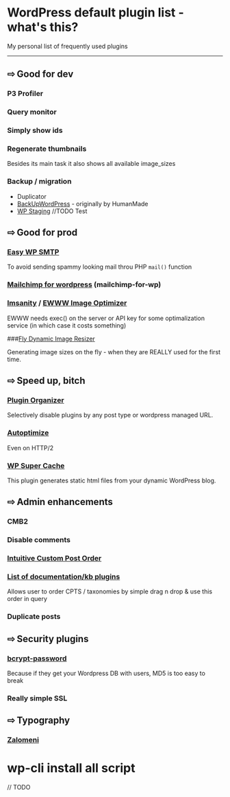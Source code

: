 # WordPress default plugin list - what's this?

My personal list of frequently used plugins

---

## **&#8680;** Good for dev

### P3 Profiler

### Query monitor

### Simply show ids

### Regenerate thumbnails

Besides its main task it also shows all available image_sizes

### Backup / migration

* Duplicator
* [BackUpWordPress](https://wordpress.org/plugins/backupwordpress/) - originally by HumanMade
* [WP Staging](https://sk.wordpress.org/plugins/wp-staging/) //TODO Test

## **&#8680;** Good for prod

### [Easy WP SMTP](https://sk.wordpress.org/plugins/easy-wp-smtp/)
To avoid sending spammy looking mail throu PHP `mail()` function

### [Mailchimp for wordpress](https://sk.wordpress.org/plugins/mailchimp-for-wp/) (mailchimp-for-wp)

### [Imsanity](https://sk.wordpress.org/plugins/imsanity/) / [EWWW Image Optimizer](https://wordpress.org/plugins/ewww-image-optimizer/)
EWWW needs exec() on the server or API key for some optimalization service (in which case it costs something)

###[Fly Dynamic Image Resizer](https://wordpress.org/plugins/fly-dynamic-image-resizer/)

Generating image sizes on the fly - when they are REALLY used for the first time.

## **&#8680;** Speed up, bitch

### [Plugin Organizer](https://wordpress.org/plugins/plugin-organizer/)

Selectively disable plugins by any post type or wordpress managed URL.

### [Autoptimize](https://wordpress.org/plugins/autoptimize/)

Even on HTTP/2

### [WP Super Cache](https://wordpress.org/plugins/wp-super-cache/)

This plugin generates static html files from your dynamic WordPress blog.

## **&#8680;** Admin enhancements

### CMB2

### Disable comments

### [Intuitive Custom Post Order](https://sk.wordpress.org/plugins/intuitive-custom-post-order/)

### [List of documentation/kb plugins](https://docs.google.com/spreadsheets/d/1GDrYQfIRfCvE2stEFqZ7lxg89yxQmCI4PegpjLaRg3s/edit#gid=0)

Allows user to order CPTS / taxonomies by simple drag n drop & use this order in query

### Duplicate posts

## **&#8680;** Security plugins

### [bcrypt-password](https://roots.io/plugins/bcrypt-password/)

Because if they get your Wordpress DB with users, MD5 is too easy to break

### Really simple SSL

## **&#8680;** Typography

### [Zalomeni](https://wordpress.org/plugins/zalomeni/)

# wp-cli install all script

// TODO